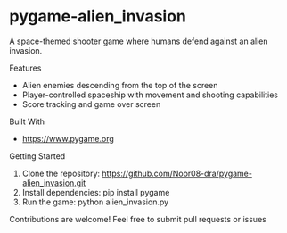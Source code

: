 # pygame-alien_invasion
A space-themed shooter game where humans defend against an alien invasion.

Features
- Alien enemies descending from the top of the screen
- Player-controlled spaceship with movement and shooting capabilities
- Score tracking and game over screen

Built With
- https://www.pygame.org 

Getting Started
1. Clone the repository: https://github.com/Noor08-dra/pygame-alien_invasion.git
2. Install dependencies: pip install pygame 
3. Run the game: python alien_invasion.py 

Contributions are welcome! Feel free to submit pull requests or issues
